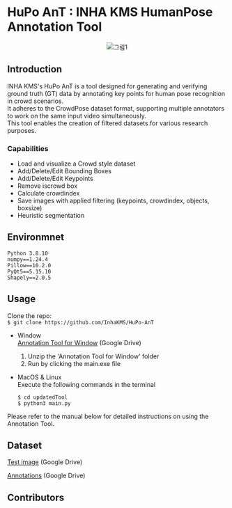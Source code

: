 # HuPo AnT : INHA KMS HumanPose Annotation Tool

<p align='center'>
    <img src="https://github.com/user-attachments/assets/ce6b2e64-529d-41b7-8d80-ff23170534ca" alt="그림1">
</p>



## Introduction
INHA KMS's HuPo AnT is a tool designed for generating and verifying ground truth (GT) data by annotating key points for human pose recognition in crowd scenarios. <br>
It adheres to the CrowdPose dataset format, supporting multiple annotators to work on the same input video simultaneously. <br>
This tool enables the creation of filtered datasets for various research purposes.


### Capabilities

- Load and visualize a Crowd style dataset
- Add/Delete/Edit Bounding Boxes
- Add/Delete/Edit Keypoints
- Remove iscrowd box
- Calculate crowdindex
- Save images with applied filtering (keypoints, crowdindex, objects, boxsize)
- Heuristic segmentation


## Environmnet
```
Python 3.8.10
numpy==1.24.4
Pillow==10.2.0
PyQt5==5.15.10
Shapely==2.0.5
```

## Usage
Clone the repo:  
```$ git clone https://github.com/InhaKMS/HuPo-AnT```

 - Window  
   [Annotation Tool for Window](https://drive.google.com/file/d/1BcSmCznT5tKi8IChe9eAQczTs-E7fNxp/view?usp=share_link) (Google Drive)
   1. Unzip the 'Annotation Tool for Window' folder  
   2. Run by clicking the main.exe file  
   
 - MacOS & Linux  
    Execute the following commands in the terminal
    ```
    $ cd updatedTool
    $ python3 main.py
    ```

Please refer to the manual below for detailed instructions on using the Annotation Tool.


## Dataset

[Test image](https://drive.google.com/file/d/1aDGcgTgcxS7itMkxBy4rjfeahAdm6fEn/view?usp=sharing) (Google Drive)

[Annotations](https://drive.google.com/drive/folders/1TP_8ypQGAc0ab8MIWglJBqplhscvccUY?usp=share_link) (Google Drive)



## Contributors

